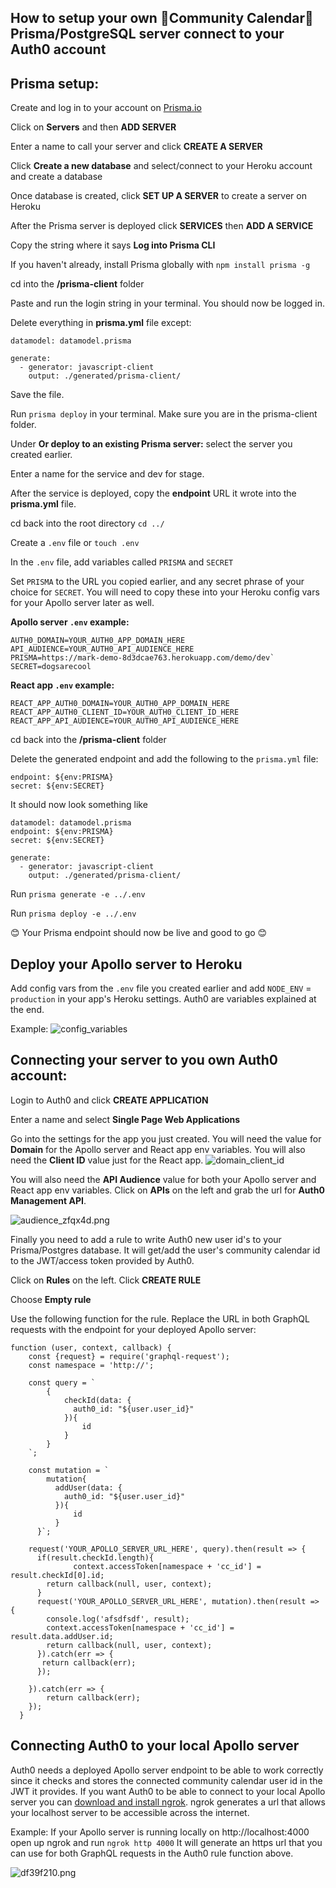 ## How to setup your own 📅Community Calendar📅 Prisma/PostgreSQL server connect to your Auth0 account

## Prisma setup:

Create and log in to your account on [Prisma.io](https://prisma.io)

Click on **Servers** and then **ADD SERVER**

Enter a name to call your server and click **CREATE A SERVER**

Click **Create a new database** and select/connect to your Heroku account and create a database

Once database is created, click **SET UP A SERVER** to create a server on Heroku

After the Prisma server is deployed click **SERVICES** then **ADD A SERVICE**

Copy the string where it says **Log into Prisma CLI**

If you haven't already, install Prisma globally with `npm install prisma -g`

cd into the **/prisma-client** folder

Paste and run the login string in your terminal. You should now be logged in.

Delete everything in **prisma.yml** file except:
```
datamodel: datamodel.prisma

generate:
  - generator: javascript-client
    output: ./generated/prisma-client/
``` 
Save the file.

Run `prisma deploy` in your terminal. Make sure you are in the prisma-client folder.

Under **Or deploy to an existing Prisma server:** select the server you created earlier.

Enter a name for the service and dev for stage.

After the service is deployed, copy the **endpoint** URL it wrote into the **prisma.yml** file.

cd back into the root directory `cd ../`

Create a `.env` file or `touch .env`

In the `.env` file, add variables called `PRISMA` and `SECRET`

Set `PRISMA` to the URL you copied earlier, and any secret phrase of your choice for `SECRET`. You will need to copy these into your Heroku config vars for your Apollo server later as well.

**Apollo server `.env` example:**
```
AUTH0_DOMAIN=YOUR_AUTH0_APP_DOMAIN_HERE
API_AUDIENCE=YOUR_AUTH0_API_AUDIENCE_HERE
PRISMA=https://mark-demo-8d3dcae763.herokuapp.com/demo/dev`
SECRET=dogsarecool
```

**React app `.env` example:**
```
REACT_APP_AUTH0_DOMAIN=YOUR_AUTH0_APP_DOMAIN_HERE
REACT_APP_AUTH0_CLIENT_ID=YOUR_AUTH0_CLIENT_ID_HERE
REACT_APP_API_AUDIENCE=YOUR_AUTH0_API_AUDIENCE_HERE
```

cd back into the **/prisma-client** folder

Delete the generated endpoint and add the following to the `prisma.yml` file:
```
endpoint: ${env:PRISMA}
secret: ${env:SECRET}
```

It should now look something like 
```
datamodel: datamodel.prisma
endpoint: ${env:PRISMA}
secret: ${env:SECRET}

generate:
  - generator: javascript-client
    output: ./generated/prisma-client/
```

Run `prisma generate -e ../.env`

Run `prisma deploy -e ../.env`

😊 Your Prisma endpoint should now be live and good to go 😊

## Deploy your Apollo server to Heroku
Add config vars from the `.env` file you created earlier and add `NODE_ENV` = `production` in your app's Heroku settings. Auth0 are variables explained at the end. 

Example:
![config_variables](https://res.cloudinary.com/duoz4fpzs/image/upload/v1576303244/config_vars_dxdhdt.png)

## Connecting your server to you own Auth0 account:

Login to Auth0 and click **CREATE APPLICATION**

Enter a name and select **Single Page Web Applications**

Go into the settings for the app you just created.  You will need the value for **Domain** for the Apollo server and React app env variables.  You will also need the **Client ID** value just for the React app.
![domain_client_id](https://res.cloudinary.com/duoz4fpzs/image/upload/v1576304216/domain_y5nbno.png)

You will also need the **API Audience** value for both your Apollo server and React app env variables.  Click on **APIs** on the left and grab the url for **Auth0 Management API**.

![audience_zfqx4d.png](https://res.cloudinary.com/duoz4fpzs/image/upload/v1576304486/audience_zfqx4d.png)

Finally you need to add a rule to write Auth0 new user id's to your Prisma/Postgres database. It will get/add the user's community calendar id to the JWT/access token provided by Auth0.

Click on **Rules** on the left. Click **CREATE RULE**

Choose **Empty rule**

Use the following function for the rule. Replace the URL in both GraphQL requests with the endpoint for your deployed Apollo server:

```
function (user, context, callback) {
    const {request} = require('graphql-request');
  	const namespace = 'http://';
    
    const query = `
        {
            checkId(data: {
              auth0_id: "${user.user_id}"
            }){
                id
            }
        }
    `;
    
    const mutation = `
        mutation{
          addUser(data: {
            auth0_id: "${user.user_id}"
          }){
              id
          }
      }`;
      
    request('YOUR_APOLLO_SERVER_URL_HERE', query).then(result => {
      if(result.checkId.length){
              context.accessToken[namespace + 'cc_id'] = result.checkId[0].id;
        return callback(null, user, context);
      }
      request('YOUR_APOLLO_SERVER_URL_HERE', mutation).then(result => {
        console.log('afsdfsdf', result);
        context.accessToken[namespace + 'cc_id'] = result.data.addUser.id;
        return callback(null, user, context);
      }).catch(err => {
       return callback(err);
      });
      
    }).catch(err => {
        return callback(err);
    });
  }
```

## Connecting Auth0 to your local Apollo server

Auth0 needs a deployed Apollo server endpoint to be able to work correctly since it checks and stores the connected community calendar user id in the JWT it provides.  If you want Auth0 to be able to connect to your local Apollo server you can [download and install ngrok](https://ngrok.com/). ngrok generates a url that allows your localhost server to be accessible across the internet.

Example: If your Apollo server is running locally on http://localhost:4000 open up ngrok and run `ngrok http 4000` It will generate an https url that you can use for both GraphQL requests in the Auth0 rule function above.

![df39f210.png](:storage\c7df0e58-bb8c-424b-a3b4-2c5d06b52fea\df39f210.png)
